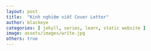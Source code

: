 ```yaml
---
layout: post
title:  "Kinh nghiệm viết Cover Letter"
author: blackeye
categories: [ jekyll, series, learn, static website ]
image: assets/images/write.jpg
others: true
---
```


